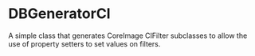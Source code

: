 DBGeneratorCI
=============

A simple class that generates CoreImage CIFilter subclasses to allow the use of property setters to set values on filters.
